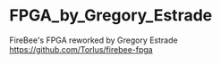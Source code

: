 # FPGA_by_Gregory_Estrade
FireBee's FPGA reworked by Gregory Estrade
https://github.com/Torlus/firebee-fpga
